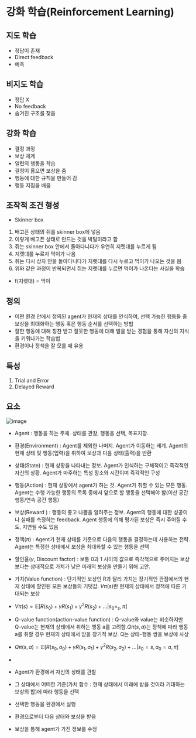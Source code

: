# 강화 학습(Reinforcement Learning)

## 지도 학습
- 정답이 존재
- Direct feedback
- 예측

## 비지도 학습
- 정답 X
- No feedback
- 숨겨진 구조를 찾음

## 강화 학습

- 결정 과정
- 보상 체계
- 일련의 행동을 학습
- 결정이 옳으면 보상을 줌
- 행동에 대한 규칙을 만들어 감
- 행동 지침을 배움

## 조작적 조건 형성
- Skinner box

1. 배고픈 상태의 쥐를 skinner box에 넣음
2. 이렇게 배고픈 상태로 만드는 것을 박탈이라고 함
3. 쥐는 skinner box 안에서 돌아다니다가 우연히 지렛대를 누르게 됨
4. 지렛대를 누르자 먹이가 나옴
5. 쥐는 다시 상자 안을 돌아다니다가 지렛대를 다시 누르고 먹이가 나오는 것을 봄
6. 위와 같은 과정이 반복되면서 쥐는 지렛대를 누르면 먹이가 나온다는 사실을 학습
- f(지렛대) = 먹이

## 정의
- 어떤 환경 안에서 정의된 agent가 현재의 상태를 인식하여, 선택 가능한 행동들 중 보상을 최대화하는 행동 혹은 행동 순서를 선택하는 방법
- 잘한 행동에 대해 칭찬 받고 잘못한 행동에 대해 벌을 받는 경험을 통해 자신의 지식을 키워나가는 학습법
- 환경이나 정책을 잘 모를 때 유용

## 특성
1. Trial and Error
2. Delayed Reward

## 요소

![image](https://github.com/as9786/ML-DLPratice/assets/80622859/862d7f29-2ad4-46e6-8ec8-88d97ad47018)

- Agent : 행동을 하는 주체. 상태를 관찰, 행동을 선택, 목표지향. 
- 환경(Environment) : Agent를 제외한 나머지. Agent가 이동하는 세계. Agent의 현재 상태 및 행동(입력)을 취하여 보상과 다음 상태(출력)을 반환
- 상태(State) : 현재 상황을 나타내는 정보. Agent가 인식하는 구체적이고 즉각적인 자신의 상황. Agent가 마주하는 특성 장소와 시간이며 즉각적인 구성
- 행동(Action) : 현재 상황에서 agent가 하는 것. Agent가 취할 수 있는 모든 행동. Agent는 수행 가능한 행동의 목록 중에서 앞으로 할 행동을 선택해야 함(이산 공간 행동/연속 공간 행동)
- 보상(Reward ) : 행동의 좋고 나쁨을 알려주는 정보. Agent의 행동에 대한 성공이나 실패를 측정하는 feedback. Agent 행동에 의해 평가된 보상은 즉시 주어질 수도, 지연될 수도 있음
- 정책($\pi$) : Agent가 현재 상태를 기준으로 다음의 행동을 결정하는데 사용하는 전략. Agent는 특정한 상태에서 보상을 최대화할 수 있는 행동을 선택
- 할인율($\gamma$, Discount factor) : 보통 0과 1 사이의 값으로 즉각적으로 주어지는 보상보다는 상대적으로 가치가 낮은 미래의 보상을 만들기 위해 고안.
- 가치(Value function) : 단기적인 보상인 R과 달리 가치는 장기적인 관점에서의 현재 상태에 할인된 모든 보상들의 기댓값. $V\pi(s)$란 현재의 상태에서 정책에 따른 기대되는 보상

 - $V\pi(s) = \mathbb{E}[R(s_0)+\gamma R(s_1)+\gamma^2 R(s_2)+...|s_0=_s,\pi]$

- Q-value function(action-value function) : Q-value와 value는 비슷하지만 Q-value는 현재의 상태에서 취하는 행동 a를 고려함.$Q\pi(s,a)$는 정책에 따라 행동 a를 취할 경우 현재의 상태에서 받을 장기적 보상. Q는 상태-행동 쌍을 보상에 사상

- $Q\pi(s,a) = \mathbb{E}[R(s_0,a_0)+\gamma R(s_1,a_1)+\gamma^2 R(s_2,a_2)+...|s_0=s,a_0=a,\pi]$

- 
- Agent가 환경에서 자신의 상태를 관찰
- 그 상태에서 어떠한 기준(가치 함수 : 현재 상태에서 미래에 받을 것이라 기대하는 보상의 합)에 따라 행동을 선택
- 선택한 행동을 환경에서 실행
- 환경으로부터 다음 상태와 보상을 받음
- 보상을 통해 agent가 가진 정보를 수정




  

